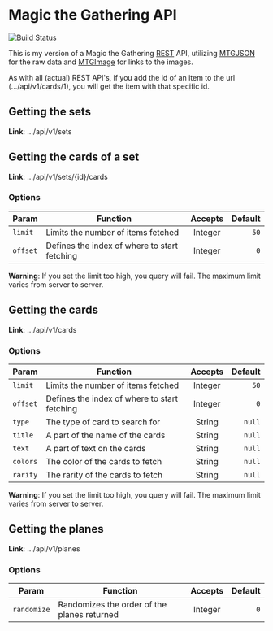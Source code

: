 # Magic the Gathering API #

[![Build Status](https://travis-ci.org/cmandersen/mtg-api.png?branch=development)](https://travis-ci.org/cmandersen/mtg-api)

This is my version of a Magic the Gathering [REST](http://en.wikipedia.org/wiki/REST) API, utilizing [MTGJSON](http://mtgjson.com/) for the raw data and [MTGImage](http://mtgimage.com/) for links to the images.

As with all (actual) REST API's, if you add the id of an item to the url (.../api/v1/cards/1), you will get the item with that specific id.


## Getting the sets ##

**Link**: .../api/v1/sets


## Getting the cards of a set ##

**Link**: .../api/v1/sets/{id}/cards

### Options ###

| Param    | Function                                      | Accepts    | Default   |
| -------- | --------------------------------------------- |:----------:| ---------:|
| `limit`  | Limits the number of items fetched            | Integer    |      `50` |
| `offset` | Defines the index of where to start fetching  | Integer    |       `0` |

**Warning**: If you set the limit too high, you query will fail. The maximum limit varies from server to server.


## Getting the cards ##

**Link**: .../api/v1/cards

### Options ###

| Param    | Function                                      | Accepts    | Default   |
| -------- | --------------------------------------------- |:----------:| ---------:|
| `limit`  | Limits the number of items fetched            | Integer    |      `50` |
| `offset` | Defines the index of where to start fetching  | Integer    |       `0` |
| `type`   | The type of card to search for                | String     |    `null` |
| `title`  | A part of the name of the cards               | String     |    `null` |
| `text`   | A part of text on the cards                   | String     |    `null` |
| `colors` | The color of the cards to fetch               | String     |    `null` |
| `rarity` | The rarity of the cards to fetch              | String     |    `null` |

**Warning**: If you set the limit too high, you query will fail. The maximum limit varies from server to server.


## Getting the planes ##

**Link**: .../api/v1/planes

### Options ###

| Param        | Function                                      | Accepts    | Default   |
| ------------ | --------------------------------------------- |:----------:| ---------:|
| `randomize`  | Randomizes the order of the planes returned   | Integer    |       `0` |
